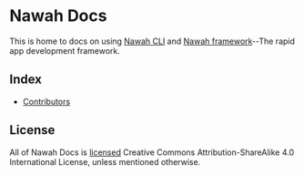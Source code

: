 # Nawah Docs

This is home to docs on using [Nawah CLI](https://github.com/nawah-io/nawah_cli) and [Nawah framework](https://github.com/nawah-io/nawah_framework)--The rapid app development framework.

## Index
- [Contributors](/CONTRIBUTORS.md)

## License
All of Nawah Docs is [licensed](/LICENSE) Creative Commons Attribution-ShareAlike 4.0 International License, unless mentioned otherwise.